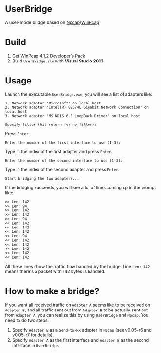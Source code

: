 # UserBridge
A user-mode bridge based on [Npcap](https://github.com/nmap/npcap)/[WinPcap](https://www.winpcap.org)

# Build

1. Get [WinPcap 4.1.2 Developer's Pack](https://www.winpcap.org/devel.htm)
2. Build ``UserBridge.sln`` with **Visual Studio 2013**

# Usage
Launch the executable ``UserBridge.exe``, you will see a list of adapters like:
```
1. Network adapter 'Microsoft' on local host
2. Network adapter 'Intel(R) 82574L Gigabit Network Connection' on local host
3. Network adapter 'MS NDIS 6.0 LoopBack Driver' on local host

Specify filter (hit return for no filter):
```

Press ``Enter``.

```
Enter the number of the first interface to use (1-3):
```

Type in the index of the first adapter and press ``Enter``.

```
Enter the number of the second interface to use (1-3):
```

Type in the index of the second adapter and press ``Enter``.

```
Start bridging the two adapters...
```

If the bridging succeeds, you will see a lot of lines coming up in the prompt like:

```
>> Len: 142
>> Len: 94
>> Len: 142
>> Len: 142
>> Len: 94
<< Len: 142
<< Len: 142
<< Len: 142
<< Len: 94
<< Len: 142
<< Len: 142
<< Len: 142
<< Len: 142
<< Len: 142
```

All these lines show the traffic flow handled by the bridge. Line ``Len: 142`` means there's a packet with 142 bytes is handled.

# How to make a bridge?
If you want all received traffic on ``Adapter A`` seems like to be received on ``Adapter B``, and all traffic sent out from ``Adapter B`` to be actually sent out from ``Adapter A``, you can realize this by using ``UserBridge`` and ``Npcap``. You need to do two steps:

1. Specify ``Adapter B`` as a ``Send-to-Rx`` adapter in ``Npcap`` (see [v0.05-r6](https://github.com/nmap/npcap/releases/tag/v0.05-r6) and [v0.05-r7](https://github.com/nmap/npcap/releases/tag/v0.05-r7) for details).
2. Specify ``Adapter A`` as the first interface and ``Adapter B`` as the second interface in ``UserBridge``.


